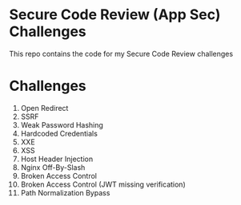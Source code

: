 # Secure Code Review (App Sec) Challenges

This repo contains the code for my Secure Code Review challenges

# Challenges

1. Open Redirect
2. SSRF
3. Weak Password Hashing
4. Hardcoded Credentials
5. XXE
6. XSS
7. Host Header Injection
8. Nginx Off-By-Slash
9. Broken Access Control
10. Broken Access Control (JWT missing verification)
11. Path Normalization Bypass
